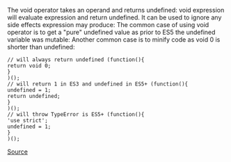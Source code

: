 The void operator takes an operand and returns undefined: void expression will evaluate expression and return undefined. It can be used to ignore any side effects expression may produce:
The common case of using void operator is to get a "pure" undefined value as prior to ES5 the undefined variable was mutable:
Another common case is to minify code as void 0 is shorter than undefined:

```
// will always return undefined (function(){
return void 0;
}
)();
// will return 1 in ES3 and undefined in ES5+ (function(){
undefined = 1;
return undefined;
}
)();
// will throw TypeError is ES5+ (function(){
'use strict';
undefined = 1;
}
)();

```

[Source](http://eslint.org/docs/rules/no-void)
